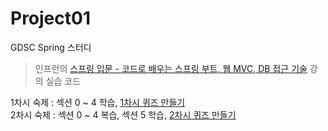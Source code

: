 Project01
=============

GDSC Spring 스터디  
> 인프런의 
[스프링 입문 - 코드로 배우는 스프링 부트, 웹 MVC, DB 접근 기술](https://www.inflearn.com/course/%EC%8A%A4%ED%94%84%EB%A7%81-%EC%9E%85%EB%AC%B8-%EC%8A%A4%ED%94%84%EB%A7%81%EB%B6%80%ED%8A%B8)
강의 실습 코드  
  
1차시 숙제 : 섹션 0 ~ 4 학습, [1차시 퀴즈 만들기]()    
2차시 숙제 : 섹션 0 ~ 4 복습, 섹션 5 학습, [2차시 퀴즈 만들기]()    


